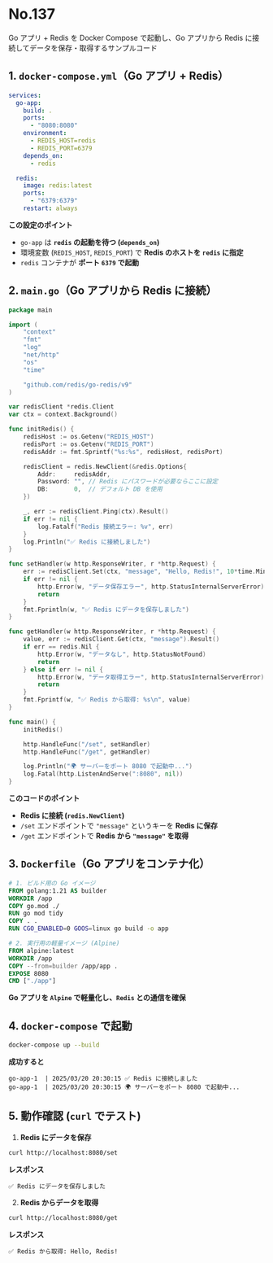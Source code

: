 # No.137

Go アプリ + Redis を Docker Compose で起動し、Go アプリから Redis に接続してデータを保存・取得するサンプルコード

## **1. `docker-compose.yml`（Go アプリ + Redis）**

```yaml
services:
  go-app:
    build: .
    ports:
      - "8080:8080"
    environment:
      - REDIS_HOST=redis
      - REDIS_PORT=6379
    depends_on:
      - redis

  redis:
    image: redis:latest
    ports:
      - "6379:6379"
    restart: always
```

**この設定のポイント**

- `go-app` は **`redis` の起動を待つ (`depends_on`)**
- 環境変数 (`REDIS_HOST`, `REDIS_PORT`) で **Redis のホストを `redis` に指定**
- `redis` コンテナが **ポート `6379` で起動**

## **2. `main.go`（Go アプリから Redis に接続）**

```go
package main

import (
    "context"
    "fmt"
    "log"
    "net/http"
    "os"
    "time"

    "github.com/redis/go-redis/v9"
)

var redisClient *redis.Client
var ctx = context.Background()

func initRedis() {
    redisHost := os.Getenv("REDIS_HOST")
    redisPort := os.Getenv("REDIS_PORT")
    redisAddr := fmt.Sprintf("%s:%s", redisHost, redisPort)

    redisClient = redis.NewClient(&redis.Options{
        Addr:     redisAddr,
        Password: "", // Redis にパスワードが必要ならここに設定
        DB:       0,  // デフォルト DB を使用
    })

    _, err := redisClient.Ping(ctx).Result()
    if err != nil {
        log.Fatalf("Redis 接続エラー: %v", err)
    }
    log.Println("✅ Redis に接続しました")
}

func setHandler(w http.ResponseWriter, r *http.Request) {
    err := redisClient.Set(ctx, "message", "Hello, Redis!", 10*time.Minute).Err()
    if err != nil {
        http.Error(w, "データ保存エラー", http.StatusInternalServerError)
        return
    }
    fmt.Fprintln(w, "✅ Redis にデータを保存しました")
}

func getHandler(w http.ResponseWriter, r *http.Request) {
    value, err := redisClient.Get(ctx, "message").Result()
    if err == redis.Nil {
        http.Error(w, "データなし", http.StatusNotFound)
        return
    } else if err != nil {
        http.Error(w, "データ取得エラー", http.StatusInternalServerError)
        return
    }
    fmt.Fprintf(w, "✅ Redis から取得: %s\n", value)
}

func main() {
    initRedis()

    http.HandleFunc("/set", setHandler)
    http.HandleFunc("/get", getHandler)

    log.Println("🌍 サーバーをポート 8080 で起動中...")
    log.Fatal(http.ListenAndServe(":8080", nil))
}
```

**このコードのポイント**

- **Redis に接続 (`redis.NewClient`)**
- `/set` エンドポイントで `"message"` というキーを **Redis に保存**
- `/get` エンドポイントで **Redis から `"message"` を取得**

## **3. `Dockerfile`（Go アプリをコンテナ化）**

```dockerfile
# 1. ビルド用の Go イメージ
FROM golang:1.21 AS builder
WORKDIR /app
COPY go.mod ./
RUN go mod tidy
COPY . .
RUN CGO_ENABLED=0 GOOS=linux go build -o app

# 2. 実行用の軽量イメージ (Alpine)
FROM alpine:latest
WORKDIR /app
COPY --from=builder /app/app .
EXPOSE 8080
CMD ["./app"]
```

**Go アプリを `Alpine` で軽量化し、`Redis` との通信を確保**

## **4. `docker-compose` で起動**

```sh
docker-compose up --build
```

**成功すると**

```
go-app-1  | 2025/03/20 20:30:15 ✅ Redis に接続しました
go-app-1  | 2025/03/20 20:30:15 🌍 サーバーをポート 8080 で起動中...
```

## **5. 動作確認 (`curl` でテスト)**

1. **Redis にデータを保存**

```sh
curl http://localhost:8080/set
```

**レスポンス**

```
✅ Redis にデータを保存しました
```

2. **Redis からデータを取得**

```sh
curl http://localhost:8080/get
```


**レスポンス**

```
✅ Redis から取得: Hello, Redis!
```
